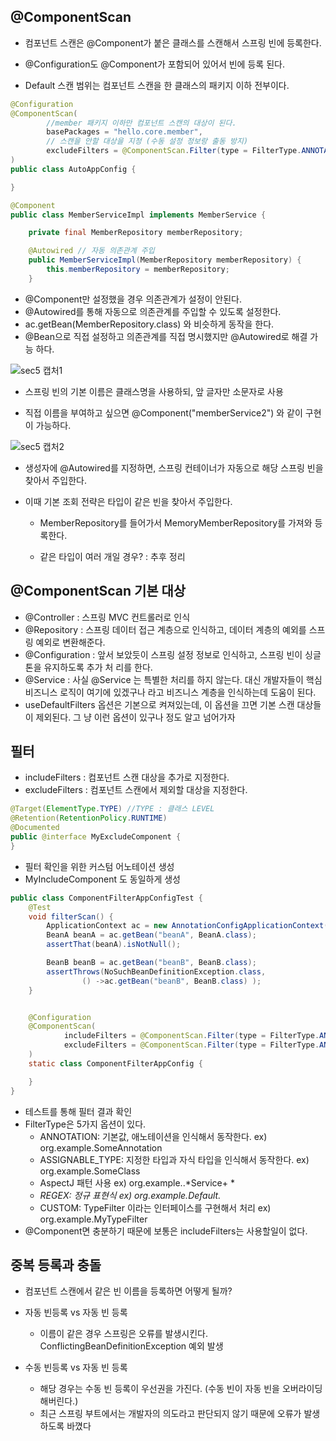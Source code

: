 ## @ComponentScan

- 컴포넌트 스캔은 @Component가 붙은 클래스를 스캔해서 스프링 빈에 등록한다.
- @Configuration도 @Component가 포함되어 있어서 빈에 등록 된다. 

- Default 스캔 범위는 컴포넌트 스캔을 한 클래스의 패키지 이하 전부이다.

``` java
@Configuration
@ComponentScan(
    	//member 패키지 이하만 컴포넌트 스캔의 대상이 된다.
        basePackages = "hello.core.member",
        // 스캔을 안할 대상을 지정 (수동 설정 정보랑 출동 방지)
        excludeFilters = @ComponentScan.Filter(type = FilterType.ANNOTATION, classes = Configuration.class)
)
public class AutoAppConfig {

}
```



``` java
@Component
public class MemberServiceImpl implements MemberService {

    private final MemberRepository memberRepository;

    @Autowired // 자동 의존관계 주입 
    public MemberServiceImpl(MemberRepository memberRepository) {
        this.memberRepository = memberRepository;
    }
```

- @Component만 설정했을 경우 의존관계가 설정이 안된다. 
- @Autowired를 통해 자동으로 의존관계를 주입할 수 있도록 설정한다. 
- ac.getBean(MemberRepository.class) 와 비슷하게 동작을 한다. 
- @Bean으로 직접 설정하고 의존관계를 직접 명시했지만 @Autowired로 해결 가능 하다.



![sec5 캡처1](https://user-images.githubusercontent.com/81945553/127714860-05d435cf-a9d6-4004-8cc3-a21d2b56c310.png)


- 스프링 빈의 기본 이름은 클래스명을 사용하되, 앞 글자만 소문자로 사용

- 직접 이름을 부여하고 싶으면 @Component("memberService2") 와 같이 구현이 가능하다. 



![sec5 캡처2](https://user-images.githubusercontent.com/81945553/127714872-42f57bf4-92ed-4592-978f-91f66959701e.png)

- 생성자에 @Autowired를 지정하면, 스프링 컨테이너가 자동으로 해당 스프링 빈을 찾아서 주입한다.

- 이때 기본 조회 전략은 타입이 같은 빈을 찾아서 주입한다.

   - MemberRepository를 들어가서 MemoryMemberRepository를 가져와 등록한다.

   - 같은 타입이 여러 개일 경우? : 추후 정리

     


## @ComponentScan 기본 대상

- @Controller : 스프링 MVC 컨트롤러로 인식 
- @Repository : 스프링 데이터 접근 계층으로 인식하고, 데이터 계층의 예외를 스프링 예외로 변환해준다. 
- @Configuration : 앞서 보았듯이 스프링 설정 정보로 인식하고, 스프링 빈이 싱글톤을 유지하도록 추가 처 리를 한다. 
- @Service : 사실 @Service 는 특별한 처리를 하지 않는다. 대신 개발자들이 핵심 비즈니스 로직이 여기에 있겠구나 라고 비즈니스 계층을 인식하는데 도움이 된다. 
-  useDefaultFilters 옵션은 기본으로 켜져있는데, 이 옵션을 끄면 기본 스캔 대상들이 제외된다. 그 냥 이런 옵션이 있구나 정도 알고 넘어가자



## 필터 

- includeFilters : 컴포넌트 스캔 대상을 추가로 지정한다. 
- excludeFilters : 컴포넌트 스캔에서 제외할 대상을 지정한다.



```java
@Target(ElementType.TYPE) //TYPE : 클래스 LEVEL
@Retention(RetentionPolicy.RUNTIME)
@Documented
public @interface MyExcludeComponent {
}
```

- 필터 확인을 위한 커스텀 어노테이션 생성
- MyIncludeComponent 도 동일하게 생성



``` java
public class ComponentFilterAppConfigTest {
    @Test
    void filterScan() {
        ApplicationContext ac = new AnnotationConfigApplicationContext(ComponentFilterAppConfig.class);
        BeanA beanA = ac.getBean("beanA", BeanA.class);
        assertThat(beanA).isNotNull();

        BeanB beanB = ac.getBean("beanB", BeanB.class);
        assertThrows(NoSuchBeanDefinitionException.class,
                () ->ac.getBean("beanB", BeanB.class) );
    }


    @Configuration
    @ComponentScan(
            includeFilters = @ComponentScan.Filter(type = FilterType.ANNOTATION, classes = MyIncludeComponent.class),
            excludeFilters = @ComponentScan.Filter(type = FilterType.ANNOTATION, classes = MyExcludeComponent.class)
    )
    static class ComponentFilterAppConfig {

    }
}
```

- 테스트를 통해 필터 결과 확인 
- FilterType은 5가지 옵션이 있다.
   -	ANNOTATION: 기본값, 애노테이션을 인식해서 동작한다. ex) org.example.SomeAnnotation 
   -	ASSIGNABLE_TYPE: 지정한 타입과 자식 타입을 인식해서 동작한다. ex) org.example.SomeClass 
   -	AspectJ 패턴 사용 ex) org.example..*Service+ *
   -	*REGEX: 정규 표현식 ex) org\.example\.Default.* 
   -	CUSTOM: TypeFilter 이라는 인터페이스를 구현해서 처리 ex) org.example.MyTypeFilter
-  @Component면 충분하기 때문에 보통은 includeFilters는 사용할일이 없다.



## 중복 등록과 충돌

- 컴포넌트 스캔에서 같은 빈 이름을 등록하면 어떻게 될까?

- 자동 빈등록 vs 자동 빈 등록

  - 이름이 같은 경우 스프링은 오류를 발생시킨다. ConflictingBeanDefinitionException 예외 발생

- 수동 빈등록 vs 자동 빈 등록 

  -  해당 경우는 수동 빈 등록이 우선권을 가진다. (수동 빈이 자동 빈을 오버라이딩 해버린다.)
  -  최근 스프링 부트에서는 개발자의 의도라고 판단되지 않기 때문에 오류가 발생하도록 바꼈다
